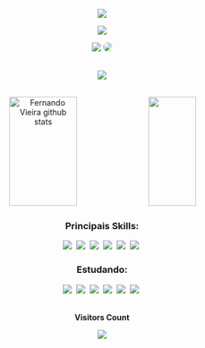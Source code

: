 <p align="center">
  <img src="https://readme-typing-svg.herokuapp.com/?color=fff&size=35&center=true&vCenter=true&width=1000&lines=Ol%C3%A1%2C+Meu+nome+%C3%A9+Fernando+Vieira%3BAtualmente+me+encontro+com+18+anos%3BSeja+Bem+-+Vindo%21%21+%3A%29" />
</p>

<p align="center">
  <img src="https://github-readme-activity-graph.vercel.app/graph?username=vieirajr10&bg_color=000000&color=fff&line=fff&point=fff&area=true&hide_border=true" />
</p>

<div align="center"> 
  <a href="https://instagram.com/_vieiraa.jr" target="_blank"><img src="https://img.shields.io/badge/-Instagram-%23E4405F?style=for-the-badge&logo=instagram&logoColor=white"></a>
  <a href="https://www.linkedin.com/in/vieira3007/" target="_blank"><img src="https://img.shields.io/badge/-LinkedIn-%230077B5?style=for-the-badge&logo=linkedin&logoColor=white" style="border-radius: 30px" target="_blank"></a> 
</div> <br>

<p align="center">
  <img src="https://github-profile-trophy.vercel.app/?username=fernandovieiradev&theme=white&row=2&no-bg=true&column=3&margin-w=15&margin-h=15" />
</p> <br>

<div align="center">  
  <img width="49%" height="195px" src="https://github-readme-stats.vercel.app/api?username=fernandovieiradev&show_icons=true&count_private=true&hide_border=true&title_color=fff&icon_color=fff&text_color=fff&bg_color=000000" alt="Fernando Vieira github stats" /> 
  <img width="41%" height="195px" src="https://github-readme-stats.vercel.app/api/top-langs/?username=fernandovieiradev&layout=compact&hide_border=true&title_color=fff&text_color=fff&bg_color=000000" />
</div>

<div align="center">
  <h3>Principais Skills:</h3>
  <img src="https://img.shields.io/badge/git-%23F05033.svg?style=for-the-badge&logo=git&logoColor=white" />&nbsp;
  <img src="https://img.shields.io/badge/javascript-%23323330.svg?style=for-the-badge&logo=javascript&logoColor=%23F7DF1E" />&nbsp;
  <img src="https://img.shields.io/badge/php-%23777BB4.svg?style=for-the-badge&logo=php&logoColor=white" />&nbsp;
  <img src="https://img.shields.io/badge/laravel-%23FF2D20.svg?style=for-the-badge&logo=laravel&logoColor=white" />&nbsp;
  <img src="https://img.shields.io/badge/mysql-%2300f.svg?style=for-the-badge&logo=mysql&logoColor=white" />&nbsp;
  <img src="https://img.shields.io/badge/java-%23ED8B00.svg?style=for-the-badge&logo=openjdk&logoColor=white" />&nbsp;
</div>

<div align="center">
  <h3>Estudando:</h3>
  <img src="https://img.shields.io/badge/MongoDB-%234ea94b.svg?style=for-the-badge&logo=mongodb&logoColor=white" />&nbsp;
  <img src="https://img.shields.io/badge/react-%2320232a.svg?style=for-the-badge&logo=react&logoColor=%2361DAFB" />&nbsp;
  <img src="https://img.shields.io/badge/vuejs-%2335495e.svg?style=for-the-badge&logo=vuedotjs&logoColor=%234FC08D" />&nbsp;
  <img src="https://img.shields.io/badge/bulma-00D0B1?style=for-the-badge&logo=bulma&logoColor=white" />&nbsp;
  <img src="https://img.shields.io/badge/node.js-6DA55F?style=for-the-badge&logo=node.js&logoColor=white" />&nbsp;
  <img src="https://img.shields.io/badge/typescript-%23007ACC.svg?style=for-the-badge&logo=typescript&logoColor=white" />&nbsp;
</div>

<div align="center">
  <br>
  <p align="center"><b>Visitors Count</b></p>
  <p align="center"><img align="center" src="https://profile-counter.glitch.me/{fernandovieiradev}/count.svg" /></p>
  <br>
</div>

